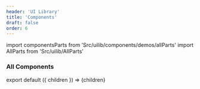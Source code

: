 ```yaml
---
header: 'UI Library'
title: 'Components'
draft: false
order: 6
---
```


import componentsParts from 'Src/uilib/components/demos/allParts'
import AllParts from 'Src/uilib/AllParts'

### All Components

<!-- prettier-ignore-start -->

export default ({ children }) => <AllParts parts={componentsParts}>{children}</AllParts>

<!-- prettier-ignore-end -->
